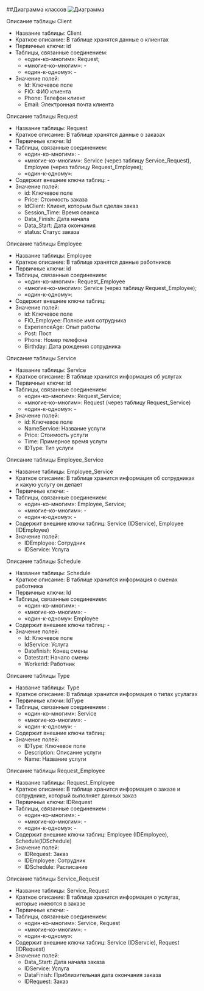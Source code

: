 ##Диаграмма классов
![Диаграмма](file:///C:/Users/user/Downloads/Диаграммы,схемы/BD.png) 

Описание таблицы Client

+ Название таблицы:	Client
+ Краткое описание:	В таблице хранятся данные о клиентах
+ Первичные ключи:	id
+ Таблицы, связанные соединением:
    *   «один-ко-многим»:	Request;
    *   «многие-ко-многим»:	-
    *   «один-к-одному»:	-
+ Значение полей: 
    *   Id:	Ключевое поле
    *   FIO:	ФИО клиента
    *   Phone:	Телефон клиент
    *   Email:	Электронная почта клиента 

Описание таблицы Request

+ Название таблицы:	Request 
+ Краткое описание:	В таблице хранятся данные о заказах
+ Первичные ключи:	Id
+ Таблицы, связанные соединением:
    *   «один-ко-многим»:	-
    *   «многие-ко-многим»:	Service (через таблицу Service_Request), Employee (через таблицу Request_Employee);
    *   «один-к-одному»:	
+ Содержит внешние ключи таблиц: - 	
+ Значение полей:	
    *   id:	Ключевое поле
	*   Price:	Стоимость заказа
	*   IdClient:	Клиент, которым был сделан заказ
	*   Session_Time:	Время сеанса
	*   Data_Finish:	Дата начала
	*   Data_Start:	Дата окончания
	*   status:	Статус заказа

Описание таблицы Employee

+ Название таблицы:	Employee
+ Краткое описание:	В таблице хранятся данные работников
+ Первичные ключи: id
+ Таблицы, связанные соединением: 
    *   «один-ко-многим»:	Request_Employee
    *   «многие-ко-многим»:	Service (через таблицу Request_Employee);
    *   «один-к-одному»:	
+ Содержит внешние ключи таблиц:	
+ Значение полей:	
    *   id:	Ключевое поле
	*   FIO_Employee:	Полное имя сотрудника
	*   ExperienceAge:	Опыт работы
	*   Post:	Пост
	*   Phone:	Номер телефона
	*   Birthday: 	Дата рождения сотрудника 

Описание таблицы Service

+ Название таблицы:	Service
+ Краткое описание:	В таблице хранится информация об услугах
+ Первичные ключи:	id
+ Таблицы, связанные соединением: 
    *   «один-ко-многим»:	Request_Service;
    *   «многие-ко-многим»:	Request (через таблицу Request_Service)
    *   «один-к-одному»:	-
+ Значение полей:	
    *   id:	Ключевое поле
	*   NameService:	Название услуги
	*   Price:	Стоимость услуги
	*   Time:	Примерное время услуги
	*   IDType:	Тип услуги

Описание таблицы Employee_Service

+ Название таблицы:	Employee_Service
+ Краткое описание:	В таблице хранится информация об сотрудниках и какую услугу он делает
+ Первичные ключи:	-
+ Таблицы, связанные соединением: 
    *   «один-ко-многим»:	Employee, Service;
    *   «многие-ко-многим»:	-
    *   «один-к-одному»:	-
+ Содержит внешние ключи таблиц:	Service (IDService), Employee (IDEmployee)
+ Значение полей:	
    *   IDEmployee:	Сотрудник
	*   IDService:	Услуга

Описание таблицы Schedule

+ Название таблицы:	Schedule
+ Краткое описание:	В таблице хранится информация о сменах работника
+ Первичные ключи:	Id
+ Таблицы, связанные соединением: 
    *   «один-ко-многим»:	-
    *   «многие-ко-многим»:	-
    *   «один-к-одному»:	Employee
+ Содержит внешние ключи таблиц:	-
+ Значение полей:	
    *   Id:	Ключевое поле
	*   IdService: 	Услуга
	*   Datefinish:	Конец смены
	*   Datestart:	Начало смены
	*   Workerid:	Работник

Описание таблицы Type

+ Название таблицы:	Type
+ Краткое описание:	В таблице хранится информация о типах усулагах
+ Первичные ключи:	IdType
+ Таблицы, связанные соединением :
    *   «один-ко-многим»:	Service
    *    «многие-ко-многим»:	-
    *   «один-к-одному»:	-
+ Содержит внешние ключи таблиц:	
+ Значение полей:	
    *   IDType:	Ключевое поле
	*   Description:	Описание услуги
	*   Name:	Название услуги

Описание таблицы Request_Employee

+ Название таблицы:	Request_Employee
+ Краткое описание:	В таблице хранится информация о заказе и сотруднике, который выполняет данных заказ
+ Первичные ключи:	IDRequest
+ Таблицы, связанные соединением :
    *   «один-ко-многим»:	-
    *   «многие-ко-многим»:	-
    *   «один-к-одному»:	-
+ Содержит внешние ключи таблиц:	Employee (IDEmployee), Schedule(IDSchedule)
+ Значение полей:	
    *   IDRequest:	Заказ
	*   IDEmployee:	Сотрудник
	*   IDSchedule:	Расписание


Описание таблицы Service_Request

+ Название таблицы:	Service_Request
+ Краткое описание:	В таблице хранится информация о услугах, которые имеются в заказе
+ Первичные ключи:	-
+ Таблицы, связанные соединением: 
    *   «один-ко-многим»:	Service, Request
    *   «многие-ко-многим»:	-
    *   «один-к-одному»:	
+ Содержит внешние ключи таблиц:	Service (IDServcie), Request (IDRequest)
+ Значение полей:	
    *   Data_Start:	Дата начала заказа 
	*   IDService:	Услуга
	*   DataFinish:	Приблизительная дата окончания заказа
	*   IDRequest:	Заказ

